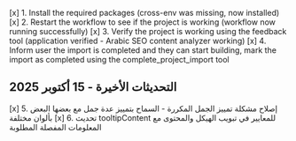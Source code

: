 [x] 1. Install the required packages (cross-env was missing, now installed)
[x] 2. Restart the workflow to see if the project is working (workflow now running successfully)
[x] 3. Verify the project is working using the feedback tool (application verified - Arabic SEO content analyzer working)
[x] 4. Inform user the import is completed and they can start building, mark the import as completed using the complete_project_import tool

## التحديثات الأخيرة - 15 أكتوبر 2025

[x] 5. إصلاح مشكلة تمييز الجمل المكررة - السماح بتمييز عدة جمل مع بعضها البعض بألوان مختلفة
[x] 6. تحديث tooltipContent للمعايير في تبويب الهيكل والمحتوى مع المعلومات المفصلة المطلوبة